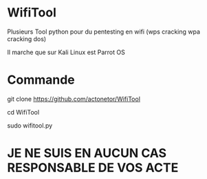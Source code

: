# WifiTool

Plusieurs Tool python pour du pentesting en wifi (wps cracking wpa cracking dos) 

Il marche que sur Kali Linux est Parrot OS

#   Commande

git clone https://github.com/actonetor/WifiTool

cd WifiTool

sudo wifitool.py

# JE NE SUIS EN AUCUN CAS RESPONSABLE DE VOS ACTE
